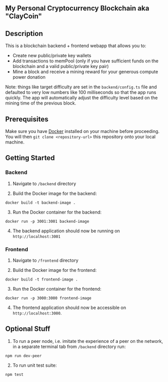 ## My Personal Cryptocurrency Blockchain aka "ClayCoin"

## Description

This is a blockchain backend + frontend webapp that allows you to:

- Create new public/private key wallets
- Add transactions to memPool (only if you have sufficient funds on the blockchain and a valid public/private key pair) 
- Mine a block and receive a mining reward for your generous compute power donation

Note: things like target difficulty are set in the `backend/config.ts` file and defaulted to very low numbers like 100 milliseconds so that the app runs quickly. The app will automatically adjust the difficulty level based on the mining time of the previous block.

## Prerequisites

Make sure you have [Docker](https://www.docker.com/) installed on your machine before proceeding. You will then `git clone <repository-url>` this repository onto your local machine.

## Getting Started

### Backend

1. Navigate to `/backend` directory 

2. Build the Docker image for the backend:
```
docker build -t backend-image .
```

3. Run the Docker container for the backend:
```
docker run -p 3001:3001 backend-image
```

4. The backend application should now be running on `http://localhost:3001`

### Frontend

1. Navigate to `/frontend` directory

2. Build the Docker image for the frontend:
```
docker build -t frontend-image .
```

3. Run the Docker container for the frontend:
```
docker run -p 3000:3000 frontend-image
```

4. The frontend application should now be accessible on `http://localhost:3000`.

## Optional Stuff

1. To run a peer node, i.e. imitate the experience of a peer on the network, in a separate terminal tab from `/backend` directory run:
```
npm run dev-peer
```

2. To run unit test suite:  
```
npm test
```